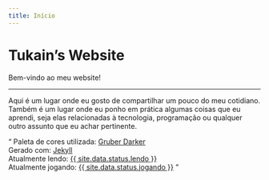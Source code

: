 ```yaml
---
title: Início
---
```

<hgroup>
    <h1 class="main_title">Tukain&CloseCurlyQuote;s Website</h1>
    <p>Bem-vindo ao meu website!</p>
</hgroup>
<hr>

Aqui é um lugar onde eu gosto de compartilhar um pouco do
meu cotidiano. Também é um lugar onde eu ponho em prática algumas
coisas que eu aprendi, seja elas relacionadas à tecnologia, programação ou
qualquer outro assunto que eu achar pertinente.

<q>
    Paleta de cores utilizada:
    <a href="https://github.com/rexim/gruber-darker-theme">Gruber Darker</a><br>
    Gerado com: <a href="https://jekyllrb.com">Jekyll</a><br>
    Atualmente lendo: <a href="/books#{{ site.data.status.lendo | slugify }}">{{ site.data.status.lendo }}</a><br>
    Atualmente jogando: <a href="/games#{{ site.data.status.jogando | slugify }}">{{ site.data.status.jogando }}</a>
</q>
